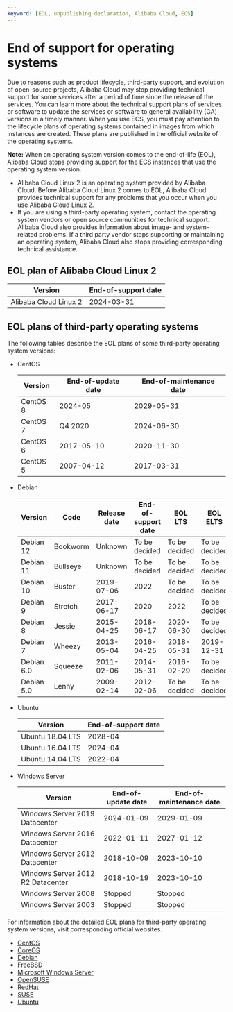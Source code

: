 ```yaml
---
keyword: [EOL, unpublishing declaration, Alibaba Cloud, ECS]
---
```


# End of support for operating systems

Due to reasons such as product lifecycle, third-party support, and evolution of open-source projects, Alibaba Cloud may stop providing technical support for some services after a period of time since the release of the services. You can learn more about the technical support plans of services or software to update the services or software to general availability \(GA\) versions in a timely manner. When you use ECS, you must pay attention to the lifecycle plans of operating systems contained in images from which instances are created. These plans are published in the official website of the operating systems.

**Note:** When an operating system version comes to the end-of-life \(EOL\), Alibaba Cloud stops providing support for the ECS instances that use the operating system version.

-   Alibaba Cloud Linux 2 is an operating system provided by Alibaba Cloud. Before Alibaba Cloud Linux 2 comes to EOL, Alibaba Cloud provides technical support for any problems that you occur when you use Alibaba Cloud Linux 2.
-   If you are using a third-party operating system, contact the operating system vendors or open source communities for technical support. Alibaba Cloud also provides information about image- and system-related problems. If a third party vendor stops supporting or maintaining an operating system, Alibaba Cloud also stops providing corresponding technical assistance.

## EOL plan of Alibaba Cloud Linux 2

|Version|End-of-support date|
|-------|-------------------|
|Alibaba Cloud Linux 2|2024-03-31|

## EOL plans of third-party operating systems

The following tables describe the EOL plans of some third-party operating system versions:

-   CentOS

    |Version|End-of-update date|End-of-maintenance date|
    |-------|------------------|-----------------------|
    |CentOS 8|2024-05|2029-05-31|
    |CentOS 7|Q4 2020|2024-06-30|
    |CentOS 6|2017-05-10|2020-11-30|
    |CentOS 5|2007-04-12|2017-03-31|

-   Debian

    |Version|Code|Release date|End-of-support date|EOL LTS|EOL ELTS|
    |-------|----|------------|-------------------|-------|--------|
    |Debian 12|Bookworm|Unknown|To be decided|To be decided|To be decided|
    |Debian 11|Bullseye|Unknown|To be decided|To be decided|To be decided|
    |Debian 10|Buster|2019-07-06|2022|To be decided|To be decided|
    |Debian 9|Stretch|2017-06-17|2020|2022|To be decided|
    |Debian 8|Jessie|2015-04-25|2018-06-17|2020-06-30|To be decided|
    |Debian 7|Wheezy|2013-05-04|2016-04-25|2018-05-31|2019-12-31|
    |Debian 6.0|Squeeze|2011-02-06|2014-05-31|2016-02-29|To be decided|
    |Debian 5.0|Lenny|2009-02-14|2012-02-06|To be decided|To be decided|

-   Ubuntu

    |Version|End-of-support date|
    |-------|-------------------|
    |Ubuntu 18.04 LTS|2028-04|
    |Ubuntu 16.04 LTS|2024-04|
    |Ubuntu 14.04 LTS|2022-04|

-   Windows Server

    |Version|End-of-update date|End-of-maintenance date|
    |-------|------------------|-----------------------|
    |Windows Server 2019 Datacenter|2024-01-09|2029-01-09|
    |Windows Server 2016 Datacenter|2022-01-11|2027-01-12|
    |Windows Server 2012 Datacenter|2018-10-09|2023-10-10|
    |Windows Server 2012 R2 Datacenter|2018-10-19|2023-10-10|
    |Windows Server 2008|Stopped|Stopped|
    |Windows Server 2003|Stopped|Stopped|


For information about the detailed EOL plans for third-party operating system versions, visit corresponding official websites.

-   [CentOS](https://wiki.centos.org/About/Product)
-   [CoreOS](https://coreos.com/os/eol/)
-   [Debian](https://wiki.debian.org/DebianReleases)
-   [FreeBSD](https://www.freebsd.org/releases/)
-   [Microsoft Windows Server](https://support.microsoft.com/en-us/lifecycle/search?alpha=Windows%20Server)
-   [OpenSUSE](https://en.opensuse.org/Lifetime)
-   [RedHat](https://access.redhat.com/support/policy/updates/errata)
-   [SUSE](https://www.suse.com/lifecycle/)
-   [Ubuntu](https://wiki.ubuntu.com/Releases)


